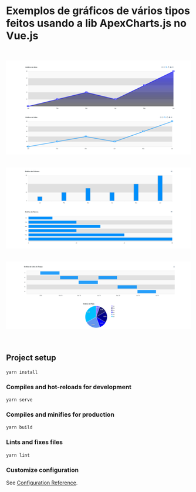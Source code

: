 # Exemplos de gráficos de vários tipos feitos usando a lib ApexCharts.js no Vue.js

<br>

<div align="center" style="margin-top: 15px;">
  <img alt="home" title="Home" src=".github/grafico1.png"/>
</div>

<br>

<div align="center" style="margin-top: 15px;">
  <img alt="home" title="Home" src=".github/grafico2.png"/>
</div>

<br>

<div align="center" style="margin-top: 15px;">
  <img alt="home" title="Home" src=".github/graficos3.png"/>
</div>

<br>
<br>

## Project setup
```
yarn install
```

### Compiles and hot-reloads for development
```
yarn serve
```

### Compiles and minifies for production
```
yarn build
```

### Lints and fixes files
```
yarn lint
```

### Customize configuration
See [Configuration Reference](https://cli.vuejs.org/config/).
